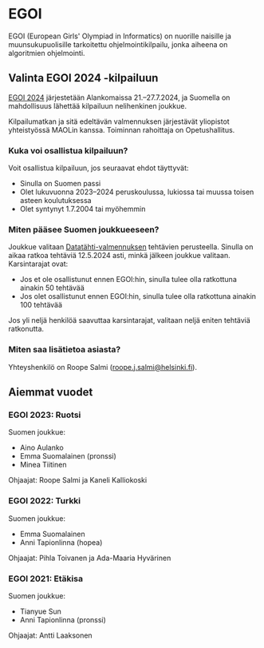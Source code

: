 ---
---
# EGOI

EGOI (European Girls' Olympiad in Informatics) on nuorille naisille ja
muunsukupuolisille tarkoitettu ohjelmointikilpailu, jonka aiheena on
algoritmien ohjelmointi.

## Valinta EGOI 2024 -kilpailuun

[EGOI 2024](https://egoi2024.nl/) järjestetään Alankomaissa 21.–27.7.2024,
ja Suomella on mahdollisuus lähettää kilpailuun nelihenkinen joukkue.

Kilpailumatkan ja sitä edeltävän valmennuksen järjestävät yliopistot
yhteistyössä MAOLin kanssa. Toiminnan rahoittaja on Opetushallitus.

### Kuka voi osallistua kilpailuun?

Voit osallistua kilpailuun, jos seuraavat ehdot täyttyvät:

- Sinulla on Suomen passi
- Olet lukuvuonna 2023–2024 peruskoulussa, lukiossa tai muussa toisen asteen koulutuksessa
- Olet syntynyt 1.7.2004 tai myöhemmin

### Miten pääsee Suomen joukkueeseen?

Joukkue valitaan [Datatähti-valmennuksen](https://cses.fi/dt/) tehtävien
perusteella. Sinulla on aikaa ratkoa tehtäviä 12.5.2024 asti, minkä jälkeen
joukkue valitaan. Karsintarajat ovat:

- Jos et ole osallistunut ennen EGOI:hin, sinulla tulee olla ratkottuna ainakin 50 tehtävää
- Jos olet osallistunut ennen EGOI:hin, sinulla tulee olla ratkottuna ainakin 100 tehtävää

Jos yli neljä henkilöä saavuttaa karsintarajat, valitaan neljä eniten tehtäviä ratkonutta.

### Miten saa lisätietoa asiasta?

Yhteyshenkilö on Roope Salmi (roope.j.salmi@helsinki.fi).

## Aiemmat vuodet

### EGOI 2023: Ruotsi

Suomen joukkue:

- Aino Aulanko
- Emma Suomalainen (pronssi)
- Minea Tiitinen

Ohjaajat: Roope Salmi ja Kaneli Kalliokoski

### EGOI 2022: Turkki

Suomen joukkue:

- Emma Suomalainen
- Anni Tapionlinna (hopea)

Ohjaajat: Pihla Toivanen ja Ada-Maaria Hyvärinen

### EGOI 2021: Etäkisa

Suomen joukkue:

- Tianyue Sun
- Anni Tapionlinna (pronssi)

Ohjaajat: Antti Laaksonen
